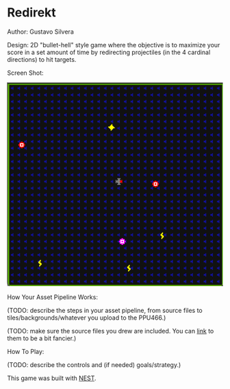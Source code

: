# Redirekt

Author: Gustavo Silvera

Design: 2D "bullet-hell" style game where the objective is to maximize your score in a set amount of time by redirecting projectiles (in the 4 cardinal directions) to hit targets. 

Screen Shot:

![Screen Shot](screenshot.png)

How Your Asset Pipeline Works:

(TODO: describe the steps in your asset pipeline, from source files to tiles/backgrounds/whatever you upload to the PPU466.)

(TODO: make sure the source files you drew are included. You can [link](your/file.png) to them to be a bit fancier.)

How To Play:

(TODO: describe the controls and (if needed) goals/strategy.)

This game was built with [NEST](NEST.md).

